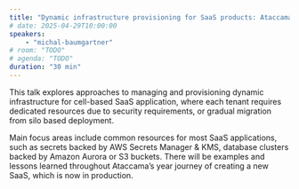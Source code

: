 ```yaml
---
title: "Dynamic infrastructure provisioning for SaaS products: Ataccama way"
# date: 2025-04-29T10:00:00
speakers:
    - "michal-baumgartner"
# room: "TODO"
# agenda: "TODO"
duration: "30 min"
---
```


This talk explores approaches to managing and provisioning dynamic infrastructure for cell-based SaaS application, where each tenant requires dedicated resources due to security requirements, or gradual migration from silo based deployment.

Main focus areas include common resources for most SaaS applications, such as secrets backed by AWS Secrets Manager & KMS, database clusters backed by Amazon Aurora or S3 buckets. There will be examples and lessons learned throughout Ataccama’s year journey of creating a new SaaS, which is now in production.
